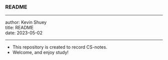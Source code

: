 ### README
- - -
author: Kevin Shuey    
title: README   
date: 2023-05-02  
- - -
* This repository is created to record CS-notes.   
* Welcome, and enjoy study!
